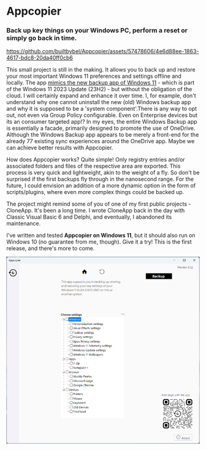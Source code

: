 # Appcopier
### Back up key things on your Windows PC, perform a reset or simply go back in time.

https://github.com/builtbybel/Appcopier/assets/57478606/4e6d88ee-1863-4617-bdc8-20da40ff0cb6

This small project is still in the making. It allows you to back up and restore your most important Windows 11 preferences and settings offline and locally. The app [mimics the new backup app of Windows 11](https://support.microsoft.com/en-us/windows/back-up-your-windows-pc-87a81f8a-78fa-456e-b521-ac0560e32338) -  which is part of the Windows 11 2023 Update (23H2) - but without the obligation of the cloud. I will certainly expand and enhance it over time.  I, for example, don't understand why one cannot uninstall the new (old) Windows backup app and why it is supposed to be a 'system component'.There is any way to opt out, not even via Group Policy configurable. Even on Enterprise devices but its an consumer targeted app!?  In my eyes, the entire Windows Backup app is essentially a facade, primarily designed to promote the use of OneDrive.  Although the Windows Backup app appears to be merely a front-end for the already 77 existing sync experiences around the OneDrive app. Maybe we can achieve better results with Appcopier.

How does Appcopier works? Quite simple! Only registry entries and/or associated folders and files of the respective area are exported. This process is very quick and lightweight, akin to the weight of a fly. So don't be surprised if the first backups fly through in the nanosecond range. For the future, I could envision an addition of a more dynamic option in the form of scripts/plugins, where even more complex things could be backed up.

The project might remind some of you of one of my first public projects - CloneApp. It's been a long time. I wrote CloneApp back in the day with Classic Visual Basic 6 and Delphi, and eventually, I abandoned its maintenance. 

I've written and tested **Appcopier on Windows 11**, but it should also run on Windows 10 (no guarantee from me, though). Give it a try! This is the first release, and there's more to come.

![screenshot](https://github.com/builtbybel/Appcopier/blob/main/assets/appcopier.png?raw=true)



